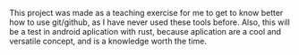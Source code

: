 This project was made as a teaching exercise for me to get to know better how to use git/github, as I have never used these tools before.
Also, this will be a test in android aplication with rust, because aplication are a cool and versatile concept, and is a knowledge worth the time.
